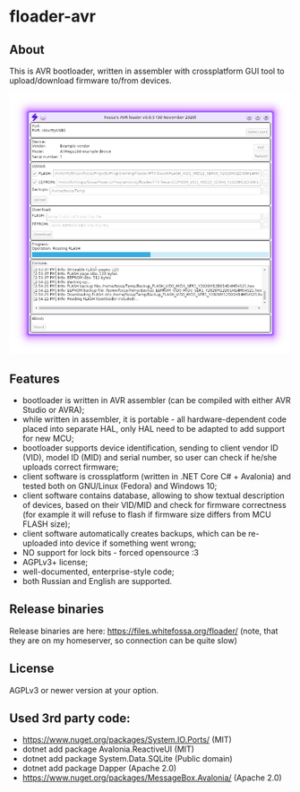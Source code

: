 # floader-avr

## About
This is AVR bootloader, written in assembler with crossplatform GUI tool to upload/download firmware to/from devices.

![Client app screenshot](https://raw.githubusercontent.com/WhiteFossa/floader-avr/master/client.png)

## Features
- bootloader is written in AVR assembler (can be compiled with either AVR Studio or AVRA);
- while written in assembler, it is portable - all hardware-dependent code placed into separate HAL, only HAL need to be adapted to add support for new MCU;
- bootloader supports device identification, sending to client vendor ID (VID), model ID (MID) and serial number, so user can check if he/she uploads correct firmware;
- client software is crossplatform (written in .NET Core C# + Avalonia) and tested both on GNU/Linux (Fedora) and Windows 10;
- client software contains database, allowing to show textual description of devices, based on their VID/MID and check for firmware correctness (for example it will refuse to flash if firmware size differs from MCU FLASH size);
- client software automatically creates backups, which can be re-uploaded into device if something went wrong;
- NO support for lock bits - forced opensource :3
- AGPLv3+ license;
- well-documented, enterprise-style code;
- both Russian and English are supported.

## Release binaries
Release binaries are here: https://files.whitefossa.org/floader/ (note, that they are on my homeserver, so connection can be quite slow)

## License
AGPLv3 or newer version at your option.

## Used 3rd party code:
- https://www.nuget.org/packages/System.IO.Ports/ (MIT)
- dotnet add package Avalonia.ReactiveUI (MIT)
- dotnet add package System.Data.SQLite (Public domain)
- dotnet add package Dapper (Apache 2.0)
- https://www.nuget.org/packages/MessageBox.Avalonia/ (Apache 2.0)
